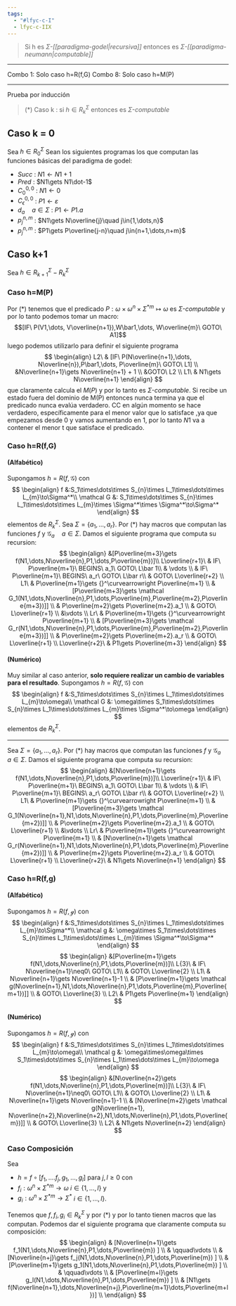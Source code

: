 ```yaml
---
tags:
  - "#lfyc-c-I"
  - lfyc-c-IIX
---
```

> Si h es $\Sigma$*-[[paradigma-godel|recursiva]]* entonces es $\Sigma$*-[[paradigma-neumann|computable]]*

---
Combo 1: Solo caso h=R(f,G)
Combo 8: Solo caso h=M(P)

---
Prueba por inducción 
> (\*) Caso k : si $h\in R^\Sigma_k$ entonces es $\Sigma$*-computable*

## Caso k = 0
 Sea $h\in R^\Sigma_0$
 Sean los siguientes programas los que computan las funciones básicas del paradigma de godel:
- $Succ$ : $N1\gets N1+1$
- $Pred$ : $N1\gets N1\dot-1$
- $C_0^{0,0}$ : $N1\gets 0$
- $C_\epsilon^{0,0}$ : $P1\gets\varepsilon$
- $d_a\quad a\in\Sigma$ : $P1\gets P1.a$
- $p_j^{n,m}$ : $N1\gets N\overline{j}\quad j\in{1,\dots,n}$
- $p_j^{n,m}$ : $P1\gets P\overline{j-n}\quad j\in{n+1,\dots,n+m}$
## Caso k+1
Sea $h\in R^\Sigma_{k+1} - R^\Sigma_k$
### Caso h=M(P)
Por (\*) tenemos que el predicado $P:\omega\times\omega^n\times\Sigma^{*m}\mapsto\omega$ es $\Sigma$*-computable* y por lo tanto podemos tomar un macro:
$$[IF\ P(V1,\dots, V\overline{n+1}),W\bar1,\dots, W\overline{m}\ GOTO\ A1]$$
luego podemos utilizarlo para definir el siguiente programa
$$
\begin{align}
L2\ & [IF\ P(N\overline{n+1},\dots, N\overline{n}),P\bar1,\dots, P\overline{m}\ GOTO\ L1] \\
&N\overline{n+1}\gets N\overline{n+1} + 1 \\
&GOTO\ L2 \\
L1\ & N1\gets N\overline{n+1}
\end{align}
$$
que claramente calcula el $M(P)$ y por lo tanto es $\Sigma$*-computable*.
Si recibe un estado fuera del dominio de M(P) entonces nunca termina ya que el predicado nunca evalúa verdadero. 
CC en algún momento se hace verdadero, específicamente para el menor valor que lo satisface ,ya que empezamos desde 0 y vamos aumentando en 1, por lo tanto $N1$ va a contener el menor t que satisface el predicado.
### Caso h=R(f,G)
#### (Alfabético)
Supongamos $h=R(f,\mathcal G)$ con
$$
\begin{align}
f &:S_1\times\dots\times S_{n}\times L_1\times\dots\times L_{m}\to\Sigma^*\\
\mathcal G &: S_1\times\dots\times S_{n}\times L_1\times\dots\times L_{m}\times \Sigma^*\times \Sigma^*\to\Sigma^*
\end{align}
$$
elementos de $R^\Sigma_k$. Sea $\Sigma=\{a_1,\dots,a_r\}$. Por (\*) hay macros que computan las funciones $f$ y $\mathcal G_a\quad a\in\Sigma$. 
Damos el siguiente programa que computa su recursion:
$$
\begin{align}
&[P\overline{m+3}\gets f(N1,\dots,N\overline{n},P1,\dots,P\overline{m})]\\
L\overline{r+1}\ & IF\ P\overline{m+1}\ BEGINS\ a_1\ GOTO\ L\bar 1\\
& \vdots \\
& IF\ P\overline{m+1}\ BEGINS\ a_r\ GOTO\ L\bar r\\
& GOTO\ L\overline{r+2} \\
L1\ & P\overline{m+1}\gets {}^\curvearrowright P\overline{m+1} \\
& [P\overline{m+3}\gets \mathcal G_1(N1,\dots,N\overline{n},P1,\dots,P\overline{m},P\overline{m+2},P\overline{m+3})]] \\
& P\overline{m+2}\gets P\overline{m+2}.a_1 \\
& GOTO\ L\overline{r+1} \\
&\vdots \\
Lr\ & P\overline{m+1}\gets {}^\curvearrowright P\overline{m+1} \\
& [P\overline{m+3}\gets \mathcal G_r(N1,\dots,N\overline{n},P1,\dots,P\overline{m},P\overline{m+2},P\overline{m+3})]] \\
& P\overline{m+2}\gets P\overline{m+2}.a_r \\
& GOTO\ L\overline{r+1} \\
L\overline{r+2}\ & P1\gets P\overline{m+3}
\end{align}
$$
#### (Numérico)
Muy similar al caso anterior, **solo requiere realizar un cambio de variables para el resultado**.
Supongamos $h=R(f,\mathcal G)$ con
$$
\begin{align}
f &:S_1\times\dots\times S_{n}\times L_1\times\dots\times L_{m}\to\omega\\
\mathcal G &: \omega\times S_1\times\dots\times S_{n}\times L_1\times\dots\times L_{m}\times \Sigma^*\to\omega
\end{align}
$$
elementos de $R^\Sigma_k$. 

---
Sea $\Sigma=\{a_1,\dots,a_r\}$. Por (\*) hay macros que computan las funciones $f$ y $\mathcal G_a\quad a\in\Sigma$. 
Damos el siguiente programa que computa su recursion:
$$
\begin{align}
&[N\overline{n+1}\gets f(N1,\dots,N\overline{n},P1,\dots,P\overline{m})]\\
L\overline{r+1}\ & IF\ P\overline{m+1}\ BEGINS\ a_1\ GOTO\ L\bar 1\\
& \vdots \\
& IF\ P\overline{m+1}\ BEGINS\ a_r\ GOTO\ L\bar r\\
& GOTO\ L\overline{r+2} \\
L1\ & P\overline{m+1}\gets {}^\curvearrowright P\overline{m+1} \\
& [P\overline{m+3}\gets \mathcal G_1(N\overline{n+1},N1,\dots,N\overline{n},P1,\dots,P\overline{m},P\overline{m+2})]] \\
& P\overline{m+2}\gets P\overline{m+2}.a_1 \\
& GOTO\ L\overline{r+1} \\
&\vdots \\
Lr\ & P\overline{m+1}\gets {}^\curvearrowright P\overline{m+1} \\
& [N\overline{n+1}\gets \mathcal G_r(N\overline{n+1},N1,\dots,N\overline{n},P1,\dots,P\overline{m},P\overline{m+2})]] \\
& P\overline{m+2}\gets P\overline{m+2}.a_r \\
& GOTO\ L\overline{r+1} \\
L\overline{r+2}\ & N1\gets N\overline{n+1}
\end{align}
$$
### Caso h=R(f,g) 
#### (Alfabético)
Supongamos $h=R(f,\mathcal g)$ con
$$
\begin{align}
f &:S_1\times\dots\times S_{n}\times L_1\times\dots\times L_{m}\to\Sigma^*\\
\mathcal g &: \omega\times S_1\times\dots\times S_{n}\times L_1\times\dots\times L_{m}\times \Sigma^*\to\Sigma^*
\end{align}
$$
$$
\begin{align}
&[P\overline{m+1}\gets f(N1,\dots,N\overline{n},P1,\dots,P\overline{m})]\\
L{3}\ & IF\ N\overline{n+1}\neq0\ GOTO\ L1\\
& GOTO\ L\overline{2} \\
L1\ & N\overline{n+1}\gets N\overline{n+1}-1 \\
& [P\overline{m+1}\gets \mathcal g(N\overline{n+1},N1,\dots,N\overline{n},P1,\dots,P\overline{m},P\overline{m+1})]] \\
& GOTO\ L\overline{3} \\
L2\ & P1\gets P\overline{m+1}
\end{align}
$$
#### (Numérico)
Supongamos $h=R(f,\mathcal g)$ con
$$
\begin{align}
f &:S_1\times\dots\times S_{n}\times L_1\times\dots\times L_{m}\to\omega\\
\mathcal g &: \omega\times\omega\times S_1\times\dots\times S_{n}\times L_1\times\dots\times L_{m}\to\omega
\end{align}
$$
$$
\begin{align}
&[N\overline{n+2}\gets f(N1,\dots,N\overline{n},P1,\dots,P\overline{m})]\\
L{3}\ & IF\ N\overline{n+1}\neq0\ GOTO\ L1\\
& GOTO\ L\overline{2} \\
L1\ & N\overline{n+1}\gets N\overline{n+1}-1 \\
& [N\overline{m+2}\gets \mathcal g(N\overline{n+1}, N\overline{n+2},N\overline{n+2},N1,\dots,N\overline{n},P1,\dots,P\overline{m})]] \\
& GOTO\ L\overline{3} \\
L2\ & N1\gets N\overline{n+2}
\end{align}
$$
### Caso Composición
Sea
- $h=f\circ[f_1,\dots.f_j,g_1,\dots,g_l]$ para $j,l\ge 0$ con
- $f_i:\omega^n\times\Sigma^{*m}\to\omega$ $i\in\{1,\dots,l\}$ y
- $g_i:\omega^n\times\Sigma^{*m}\to\Sigma^*$ $i\in\{1,\dots,l\}$. 

 Tenemos que $f, f_i, g_i\in R_k^\Sigma$ y por (\*) y por lo tanto tienen macros que las computan.
 Podemos dar el siguiente programa que claramente computa su composición:
$$
\begin{align}
& [N\overline{n+1}\gets f_1(N1,\dots,N\overline{n},P1,\dots,P\overline{m}) ] \\
& \qquad\vdots \\
& [N\overline{n+j}\gets f_j(N1,\dots,N\overline{n},P1,\dots,P\overline{m}) ] \\
& [P\overline{m+1}\gets g_1(N1,\dots,N\overline{n},P1,\dots,P\overline{m}) ] \\
& \qquad\vdots \\
& [P\overline{m+l}\gets g_l(N1,\dots,N\overline{n},P1,\dots,P\overline{m}) ] \\
& [N1\gets f(N\overline{n+1},\dots,N\overline{n+j},P\overline{m+1}\dots,P\overline{m+l})] \\
\end{align}
$$
